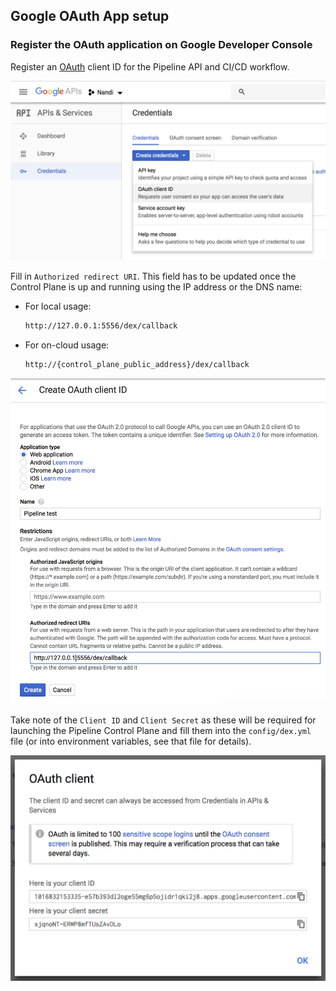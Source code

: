 ## Google OAuth App setup

### Register the OAuth application on Google Developer Console

Register an [OAuth](https://console.developers.google.com/apis/credentials) client ID for the Pipeline API and CI/CD workflow.

![google oauth app reg](images/GoogleOAuthAppReg.png)

Fill in `Authorized redirect URI`. This field has to be updated once the Control Plane is up and running using the IP address or the DNS name:

- For local usage:
    ```bash
    http://127.0.0.1:5556/dex/callback
    ```

- For on-cloud usage:
    ```bash
    http://{control_plane_public_address}/dex/callback
    ```

![google oauth app id](images/GoogleOAuthAppId.png)

Take note of the `Client ID` and `Client Secret` as these will be required for launching the Pipeline Control Plane and fill them into the `config/dex.yml` file (or into environment variables, see that file for details).

![google oauth client id](images/GoogleOAuthClientId.png)
